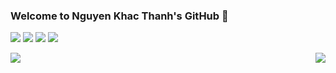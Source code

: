 ### Welcome to Nguyen Khac Thanh's GitHub 👋

![](https://img.shields.io/badge/-Linux-e8a83a?style=flat-square&logo=Linux&logoColor=fff)
![](https://img.shields.io/badge/-Python-0a74c4?style=flat-square&logo=Python&logoColor=fff)
![](https://img.shields.io/badge/-Javascript-e5cd0c?style=flat-square&logo=Javascript&logoColor=fff)
![](https://img.shields.io/badge/-NodeJS-e34f26?style=flat-square&logo=NodeJS&logoColor=eee)

<a href="#">
  <img align="left" src="https://github-readme-stats.vercel.app/api/top-langs/?username=magiskboy&langs_count=6&show_icons=true&hide_border=true&icon_color=586069&title_color=a0a9af&layout=compact&hide=notebook,matlab">
</a>
<a href="#">
<img align="right" src="https://github-readme-stats.vercel.app/api?username=magiskboy&show_icons=true&hide_border=true&icon_color=586069&title_color=a0a9af">
</a>
